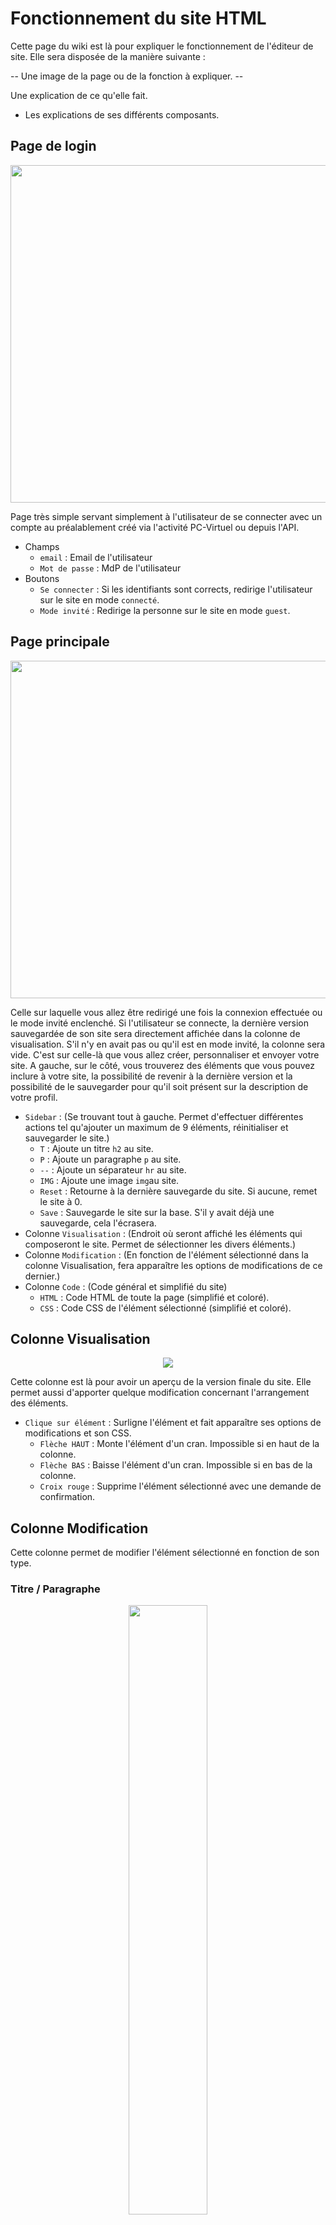 # Fonctionnement du site HTML
Cette page du wiki est là pour expliquer le fonctionnement de l'éditeur de site. Elle sera disposée de la manière suivante :

-- Une image de la page ou de la fonction à expliquer. --

Une explication de ce qu'elle fait.
* Les explications de ses différents composants.
## Page de login
<p align="center"> 
<img width="960" height="540" src="https://user-images.githubusercontent.com/70138284/189620292-5f3bb4e9-9200-4855-b5f4-c14f461cbd35.png">
</p>
Page très simple servant simplement à l'utilisateur de se connecter avec un compte au préalablement créé via l'activité PC-Virtuel ou depuis l'API.

* Champs
    * `email` : Email de l'utilisateur
    * `Mot de passe` : MdP de l'utilisateur
* Boutons
    * `Se connecter` : Si les identifiants sont corrects, redirige l'utilisateur sur le site en mode `connecté`.
    * `Mode invité` : Redirige la personne sur le site en mode `guest`.

## Page principale
<p align="center"> 
<img width="960" height="540" src="https://user-images.githubusercontent.com/70138284/189832452-69113acc-1057-48d3-971e-86cb181ed35f.png">
</p>

Celle sur laquelle vous allez être redirigé une fois la connexion effectuée ou le mode invité enclenché. Si l'utilisateur se connecte, la dernière version sauvegardée de son site sera directement affichée dans la colonne de visualisation. S'il n'y en avait pas ou qu'il est en mode invité, la colonne sera vide. C'est sur celle-là que vous allez créer, personnaliser et envoyer votre site. A gauche, sur le côté, vous trouverez des éléments que vous pouvez inclure à votre site, la possibilité de revenir à la dernière version et la possibilité de le sauvegarder pour qu'il soit présent sur la description de votre profil.

* `Sidebar` : (Se trouvant tout à gauche. Permet d'effectuer différentes actions tel qu'ajouter un maximum de 9 éléments, réinitialiser et sauvegarder le site.)
    * `T` : Ajoute un titre `h2` au site.
    * `P` : Ajoute un paragraphe `p` au site.
    * `--` : Ajoute un séparateur `hr` au site.
    * `IMG` : Ajoute une image `img`au site.
    * `Reset` : Retourne à la dernière sauvegarde du site. Si aucune, remet le site à 0.
    * `Save` : Sauvegarde le site sur la base. S'il y avait déjà une sauvegarde, cela l'écrasera.
* Colonne `Visualisation` : (Endroit où seront affiché les éléments qui composeront le site. Permet de sélectionner les divers éléments.)
* Colonne `Modification` : (En fonction de l'élément sélectionné dans la colonne Visualisation, fera apparaître les options de modifications de ce dernier.)
* Colonne `Code` : (Code général et simplifié du site)
    * `HTML` : Code HTML de toute la page (simplifié et coloré).
    * `CSS` : Code CSS de l'élément sélectionné (simplifié et coloré).

## Colonne Visualisation
<p align="center"> 
<img src="https://user-images.githubusercontent.com/70138284/189675085-7410438b-d2f2-46ac-bf4e-07701d6fca8c.png">
</p>

Cette colonne est là pour avoir un aperçu de la version finale du site. Elle permet aussi d'apporter quelque modification concernant l'arrangement des éléments.

* `Clique sur élément` : Surligne l'élément et fait apparaître ses options de modifications et son CSS.
    * `Flèche HAUT` : Monte l'élément d'un cran. Impossible si en haut de la colonne.
    * `Flèche BAS` : Baisse l'élément d'un cran. Impossible si en bas de la colonne.
    * `Croix rouge` : Supprime l'élément sélectionné avec une demande de confirmation.

## Colonne Modification


Cette colonne permet de modifier l'élément sélectionné en fonction de son type.

### Titre / Paragraphe
<p align="center"> 
<img width="50%" height="50%" src="https://user-images.githubusercontent.com/70138284/189680672-6240f9f4-7c0d-45a5-b664-52c1d8119ea7.png">
</p>

Les possibilités de modifications des titres sont les mêmes de celles des paragraphes.

* Contenu :
    * `Zone de texte` : Permet d'écrire un titre ou un paragraphe de maximum 150 lettres.
* Mise en forme:
    * `Police` : Change la police de tout le texte de l'élément.
    * `Alignement` : Change l'alignement de tout le texte de l'élément.
    * `Décoration te texte` : Possibilité de souligner, mettre en gras et en italique tous le texte de l'élément.
    * `Taille` : Change la taille de tout le texte de l'élément.
* Couleur:
    * `Color Picker` : Change toute la couleur de texte de l'élément.

### Séparateur
<p align="center"> 
<img width="50%" height="50%" src="https://user-images.githubusercontent.com/70138284/189824294-a323a995-55ff-4d7d-ac4d-68ad4b0d149c.png">
</p>

Permet de modifier un séparateur.
* Dimension :
    * `Hauteur` : Modifie la hauteur du séparateur.
    * `Largeur` : Modifie la largeur du séparateur.
* Couleur :
    * `Color picker` : Change la couleur du séparateur.

### Image
<p align="center"> 
<img width="50%" height="50%" src="https://user-images.githubusercontent.com/70138284/189832852-0dcec433-19d7-4991-89d0-ee99a13d505d.png">
</p>

Permet de modifier une image. C'est l'option avec le plus de personnalisation.
* Choix de l'image:
    * `Carrousel` : Permet de changer l'image présente sur le site parmi celles mises à disposition.
* Dimension :
    * `Largeur` : Modifie la largeur de l'image.
    * `Hauteur` : Modifie la largeur de l'image.
    * `Cadenas` : Permet de verrouiller ou non la hauteur de l'image. Si la largeur est verrouillée et que la hauteur est modifiée, la largeur changera proportionnellement au ratio de l'image. Par défaut verrouillé.

    * `Alignement` : Permet de changer l'alignement de l'image (gauche, centre, droite).

<p align="center"> 
<img width="50%" height="50%" src="https://user-images.githubusercontent.com/70138284/189833108-0aea75a6-9d4b-49ff-9cd0-e6962e6bfd3f.png">
</p>

* Filtres :
    * `Flou` : Modifie le flou de l'image.
    * `Contraste` : Modifie le contraste de l'image.
    * `Luminosité` : Modifie la luminosité de l'image.
    * `Niveau de gris` : Modifie les nuances de gris de l'image.
* Bordure :
    * `Épaisseur` : Modifie l'épaisseur de la bordure de l'image.
    * `Arrondi` : Ajoute un arrondi à la bordure de l'image.
    * `Color picker` : La couleur de la bordure de l'image.


## Colonne Code
<p align="center"> 
<img width="50%" height="50%" src="https://user-images.githubusercontent.com/70138284/189834195-4ff152ee-cf32-44d7-912c-888a8c923d77.png">
</p>

Cette colonne permet d'avoir un aperçu de ce qu'est le code HTML et CSS. Pour que le code soit compréhensible, il est simplifié autant au niveau HTML que CSS.

* `Bouton` :
    * `Déconnexion` : Permet à l'utilisateur de se déconnecter du site. Ne sauvegarde pas les données du site mais demande tous de même une conformation. N'est pas apparent si le mode invité est activé.
* `HTML` : Permet d'avoir une vue globale et simplifiée de l'HTML du site. Met en évidence l'élément sélectionné.
* `CSS` : Vue simplifiée du CSS de l'élément sélectionné.